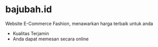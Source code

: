 # bajubah.id
Website E-Commerce Fashion, menawarkan harga terbaik untuk anda
  - Kualitas Terjamin
  - Anda dapat memesan secara online
